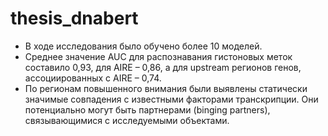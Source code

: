 # thesis_dnabert

- В ходе исследования было обучено более 10 моделей. 
- Среднее значение AUC для распознавания гистоновых меток составило 0,93, для AIRE – 0,86, а для upstream регионов генов, ассоциированных с AIRE – 0,74. 
- По регионам повышенного внимания были выявлены статически значимые совпадения с известными факторами транскрипции. Они потенциально могут быть партнерами (binging partners), связывающимися с исследуемыми объектами.
